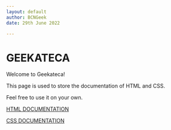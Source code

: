 ```yaml
---
layout: default
author: BCNGeek
date: 29th June 2022

---
```


# GEEKATECA
  
Welcome to Geekateca!
  
This page is used to store the documentation of HTML and CSS.

Feel free to use it on your own.

[HTML DOCUMENTATION](./sections/html)

[CSS DOCUMENTATION](./sections/css)
